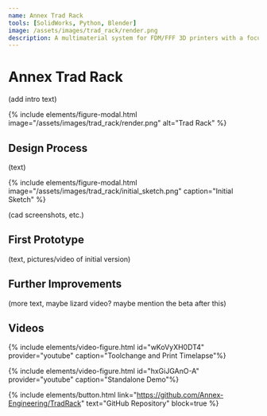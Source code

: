 ```yaml
---
name: Annex Trad Rack
tools: [SolidWorks, Python, Blender]
image: /assets/images/trad_rack/render.png
description: A multimaterial system for FDM/FFF 3D printers with a focus on scalability at low cost.
---
```


# Annex Trad Rack

(add intro text)

{% include elements/figure-modal.html image="/assets/images/trad_rack/render.png" alt="Trad Rack" %}

## Design Process

(text)

{% include elements/figure-modal.html image="/assets/images/trad_rack/initial_sketch.png" caption="Initial Sketch" %}

(cad screenshots, etc.)

## First Prototype

(text, pictures/video of initial version)

## Further Improvements

(more text, maybe lizard video? maybe mention the beta after this)

## Videos

{% include elements/video-figure.html id="wKoVyXH0DT4" provider="youtube" caption="Toolchange and Print Timelapse"%}

{% include elements/video-figure.html id="hxGiJGAnO-A" provider="youtube" caption="Standalone Demo"%}

{% include elements/button.html link="https://github.com/Annex-Engineering/TradRack" text="GitHub Repository" block=true %}
